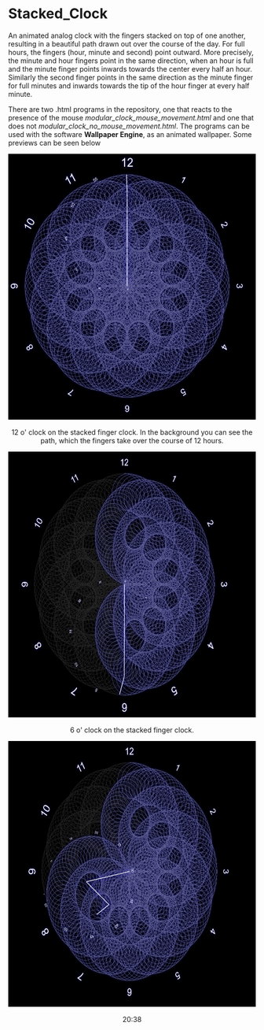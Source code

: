 # Stacked_Clock
An animated analog clock with the fingers stacked on top of one another, resulting in a beautiful path drawn out over the course of the day. For full hours, the fingers (hour, minute and second) point outward. More precisely, the minute and hour fingers point in the same direction, when an hour is full and the minute finger points inwards towards the center every half an hour. Similarly the second finger points in the same direction as the minute finger for full minutes and inwards towards the tip of the hour finger at every half minute. 

There are two .html programs in the repository, one that reacts to the presence of the mouse *modular_clock_mouse_movement.html* and one that does not *modular_clock_no_mouse_movement.html*. The programs can be used with the software **Wallpaper Engine**, as an animated wallpaper. Some previews can be seen below

<p align="center">
<img src="https://github.com/Ntropic/Stacked_Clock/blob/master/Images/12oclock.png?raw=true" width="540" height="540" />
</p>
<p align="center"> 
12 o' clock on the stacked finger clock. In the background you can see the path, which the fingers take over the course of 12 hours.
</p>

<p align="center">
<img src="https://github.com/Ntropic/Stacked_Clock/blob/master/Images/6oclock.png?raw=true" width="540" height="540" />
</p>
<p align="center"> 
6 o' clock on the stacked finger clock. 
</p>

<p align="center">
<img src="https://github.com/Ntropic/Stacked_Clock/blob/master/Images/20_38.png?raw=true" width="540" height="540" />
</p>
<p align="center"> 
20:38 
</p>
